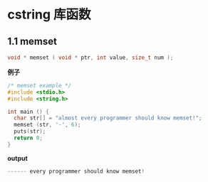 # cstring 库函数

## 1.1 memset

```cpp
void * memset ( void * ptr, int value, size_t num );
```

**例子**

```cpp
/* memset example */
#include <stdio.h>
#include <string.h>

int main () {
  char str[] = "almost every programmer should know memset!";
  memset (str, '-', 6);
  puts(str);
  return 0;
}
```

**output**

```cpp
------ every programmer should know memset!
```
